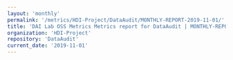 ```yaml
---
layout: 'monthly'
permalink: '/metrics/HDI-Project/DataAudit/MONTHLY-REPORT-2019-11-01/'
title: 'DAI Lab OSS Metrics Metrics report for DataAudit | MONTHLY-REPORT-2019-11-01'
organization: 'HDI-Project'
repository: 'DataAudit'
current_date: '2019-11-01'
---
```

